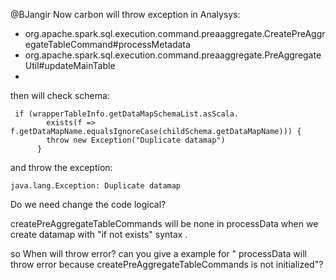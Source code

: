 @BJangir 
Now carbon will throw exception in 
Analysys:

- org.apache.spark.sql.execution.command.preaaggregate.CreatePreAggregateTableCommand#processMetadata
- org.apache.spark.sql.execution.command.preaaggregate.PreAggregateUtil#updateMainTable
- 
then will check schema:
```
 if (wrapperTableInfo.getDataMapSchemaList.asScala.
        exists(f => f.getDataMapName.equalsIgnoreCase(childSchema.getDataMapName))) {
        throw new Exception("Duplicate datamap")
      }
```

and throw the exception:

`java.lang.Exception: Duplicate datamap`

Do we need change the code logical?





createPreAggregateTableCommands will be none in processData when we create datamap with "if not exists" syntax .

so When will throw error? can you give a example for " processData will throw error because createPreAggregateTableCommands is not initialized"?